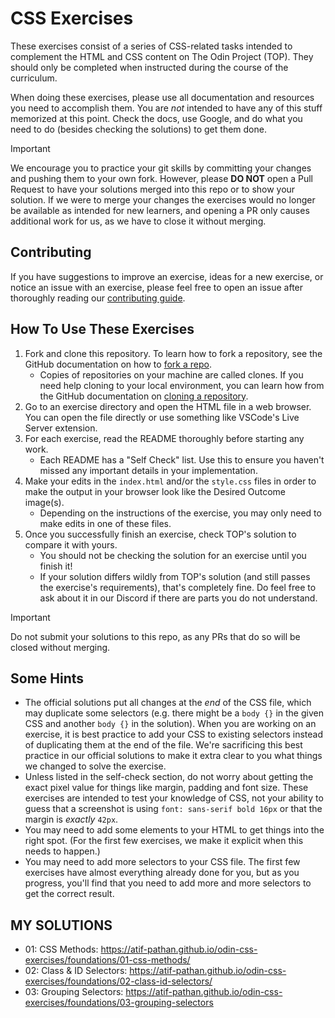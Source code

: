 # CSS Exercises

These exercises consist of a series of CSS-related tasks intended to complement the HTML and CSS content on The Odin Project (TOP). They should only be completed when instructed during the course of the curriculum.

When doing these exercises, please use all documentation and resources you need to accomplish them. You are _not_ intended to have any of this stuff memorized at this point. Check the docs, use Google, and do what you need to do (besides checking the solutions) to get them done.

> [!IMPORTANT]
> We encourage you to practice your git skills by committing your changes and pushing them to your own fork.  However, please **DO NOT** open a Pull Request to have your solutions merged into this repo or to show your solution.  If we were to merge your changes the exercises would no longer be available as intended for new learners, and opening a PR only causes additional work for us, as we have to close it without merging.

## Contributing

If you have suggestions to improve an exercise, ideas for a new exercise, or notice an issue with an exercise, please feel free to open an issue after thoroughly reading our [contributing guide](https://github.com/TheOdinProject/.github/blob/main/CONTRIBUTING.md).

## How To Use These Exercises

1. Fork and clone this repository. To learn how to fork a repository, see the GitHub documentation on how to [fork a repo](https://docs.github.com/en/get-started/quickstart/fork-a-repo).
    - Copies of repositories on your machine are called clones. If you need help cloning to your local environment, you can learn how from the GitHub documentation on [cloning a repository](https://docs.github.com/en/github/creating-cloning-and-archiving-repositories/cloning-a-repository-from-github/cloning-a-repository).
1. Go to an exercise directory and open the HTML file in a web browser. You can open the file directly or use something like VSCode's Live Server extension.
1. For each exercise, read the README thoroughly before starting any work.
    - Each README has a "Self Check" list. Use this to ensure you haven't missed any important details in your implementation.
1. Make your edits in the `index.html` and/or the `style.css` files in order to make the output in your browser look like the Desired Outcome image(s).
    - Depending on the instructions of the exercise, you may only need to make edits in one of these files.
1. Once you successfully finish an exercise, check TOP's solution to compare it with yours.
    - You should not be checking the solution for an exercise until you finish it!
    - If your solution differs wildly from TOP's solution (and still passes the exercise's requirements), that's completely fine. Do feel free to ask about it in our Discord if there are parts you do not understand.

> [!IMPORTANT]
> Do not submit your solutions to this repo, as any PRs that do so will be closed without merging.

## Some Hints
- The official solutions put all changes at the _end_ of the CSS file, which may duplicate some selectors (e.g. there might be a `body {}` in the given CSS and another `body {}` in the solution). When you are working on an exercise, it is best practice to add your CSS to existing selectors instead of duplicating them at the end of the file. We're sacrificing this best practice in our official solutions to make it extra clear to you what things we changed to solve the exercise.
- Unless listed in the self-check section, do not worry about getting the exact pixel value for things like margin, padding and font size. These exercises are intended to test your knowledge of CSS, not your ability to guess that a screenshot is using `font: sans-serif bold 16px` or that the margin is _exactly_ `42px`.
- You may need to add some elements to your HTML to get things into the right spot. (For the first few exercises, we make it explicit when this needs to happen.)
- You may need to add more selectors to your CSS file. The first few exercises have almost everything already done for you, but as you progress, you'll find that you need to add more and more selectors to get the correct result.


## MY SOLUTIONS

- 01: CSS Methods: https://atif-pathan.github.io/odin-css-exercises/foundations/01-css-methods/
- 02: Class & ID Selectors: https://atif-pathan.github.io/odin-css-exercises/foundations/02-class-id-selectors/
- 03: Grouping Selectors: https://atif-pathan.github.io/odin-css-exercises/foundations/03-grouping-selectors


